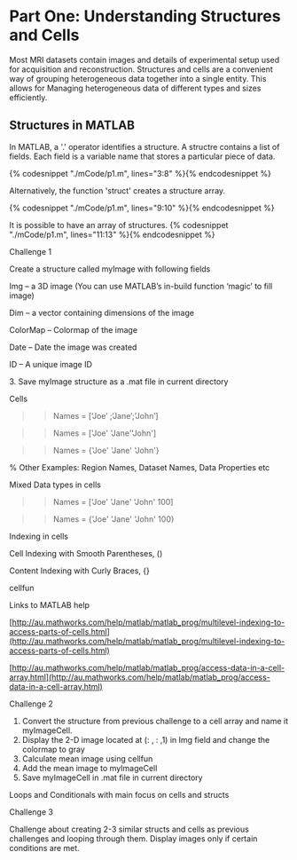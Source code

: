 # Part One: Understanding Structures and Cells
Most MRI datasets contain images and details of experimental setup used for acquisition and reconstruction.
Structures and cells are a convenient way of grouping heterogeneous data together into a single entity. This allows for Managing heterogeneous data of different types and sizes efficiently.

## Structures in MATLAB

In MATLAB, a '.' operator identifies a structure. A structre contains a list of fields. Each field is a variable name that stores a particular piece of data.
 
{% codesnippet "./mCode/p1.m", lines="3:8" %}{% endcodesnippet %}

Alternatively, the function 'struct' creates a structure array.  


{% codesnippet "./mCode/p1.m", lines="9:10" %}{% endcodesnippet %}
 
 It is possible to have an array of structures. 
{% codesnippet "./mCode/p1.m", lines="11:13" %}{% endcodesnippet %}

Challenge 1

Create a structure called myImage with following fields

Img – a 3D image (You can use MATLAB’s in-build function ‘magic’ to fill image)

Dim – a vector containing dimensions of the image

ColorMap – Colormap of the image

Date – Date the image was created

ID – A unique image ID

3\. Save myImage structure as a .mat file in current directory

Cells

>> Names = [‘Joe’ ;‘Jane’;’John’]

>> Names = ['Joe' 'Jane''John']

>> Names = {'Joe' 'Jane' 'John'}

% Other Examples: Region Names, Dataset Names, Data Properties etc

Mixed Data types in cells

>> Names = ['Joe' 'Jane' 'John' 100]

>> Names = {'Joe' 'Jane' 'John' 100}

Indexing in cells

Cell Indexing with Smooth Parentheses, ()

Content Indexing with Curly Braces, {}

cellfun

Links to MATLAB help

[http://au.mathworks.com/help/matlab/matlab_prog/multilevel-indexing-to-access-parts-of-cells.html](http://au.mathworks.com/help/matlab/matlab_prog/multilevel-indexing-to-access-parts-of-cells.html)

[http://au.mathworks.com/help/matlab/matlab_prog/access-data-in-a-cell-array.html](http://au.mathworks.com/help/matlab/matlab_prog/access-data-in-a-cell-array.html)

Challenge 2

1.  Convert the structure from previous challenge to a cell array and name it myImageCell.
2.  Display the 2-D image located at (: , : ,1) in Img field and change the colormap to gray
3.  Calculate mean image using cellfun
4.  Add the mean image to myImageCell
5.  Save myImageCell in .mat file in current directory

Loops and Conditionals with main focus on cells and structs

Challenge 3

Challenge about creating 2-3 similar structs and cells as previous challenges and looping through them. Display images only if certain conditions are met.

